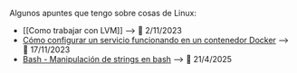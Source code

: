Algunos apuntes que tengo sobre cosas de Linux: 


* [[Como trabajar con LVM]] --> 📆 2/11/2023
* [Cómo configurar un servicio funcionando en un contenedor Docker](Cómo%20configurar%20un%20servicio%20funcionando%20en%20un%20contenedor%20Docker.md) --> 📆 17/11/2023
* [Bash - Manipulación de strings en bash](Bash%20-%20Manipulación%20de%20strings%20en%20bash.md) --> 📆 21/4/2025

